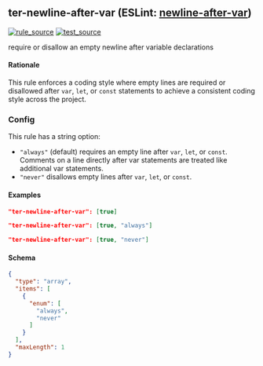 <!-- Start:AutoDoc:: Modify `src/readme/rules.ts` and run `gulp readme` to update block -->
## ter-newline-after-var (ESLint: [newline-after-var](http://eslint.org/docs/rules/newline-after-var))
[![rule_source](https://img.shields.io/badge/%F0%9F%93%8F%20rule-source-green.svg)](https://github.com/buzinas/tslint-eslint-rules/blob/master/src/rules/terNewlineAfterVarRule.ts)
[![test_source](https://img.shields.io/badge/%F0%9F%93%98%20test-source-blue.svg)](https://github.com/buzinas/tslint-eslint-rules/blob/master/src/test/rules/terNewlineAfterVarRuleTests.ts)

require or disallow an empty newline after variable declarations

#### Rationale

This rule enforces a coding style where empty lines are required or disallowed after `var`, `let`, or `const`
statements to achieve a consistent coding style across the project.

### Config

This rule has a string option:

* `"always"` (default) requires an empty line after `var`, `let`, or `const`.
  Comments on a line directly after var statements are treated like additional var statements.
* `"never"` disallows empty lines after `var`, `let`, or `const`.

#### Examples

```json
"ter-newline-after-var": [true]
```

```json
"ter-newline-after-var": [true, "always"]
```

```json
"ter-newline-after-var": [true, "never"]
```
#### Schema

```json
{
  "type": "array",
  "items": [
    {
      "enum": [
        "always",
        "never"
      ]
    }
  ],
  "maxLength": 1
}
```
<!-- End:AutoDoc -->
